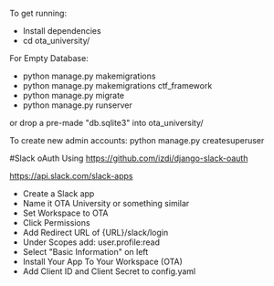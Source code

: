 To get running:

- Install dependencies
- cd ota_university/

For Empty Database:
- python manage.py makemigrations
- python manage.py makemigrations ctf_framework
- python manage.py migrate
- python manage.py runserver

or drop a pre-made "db.sqlite3" into ota_university/



To create new admin accounts:
python manage.py createsuperuser

#Slack oAuth
Using https://github.com/izdi/django-slack-oauth

https://api.slack.com/slack-apps
- Create a Slack app
- Name it OTA University or something similar
- Set Workspace to OTA
- Click Permissions
- Add Redirect URL of {URL}/slack/login
- Under Scopes add: user.profile:read
- Select "Basic Information" on left
- Install Your App To Your Workspace (OTA)
- Add Client ID and Client Secret to config.yaml


